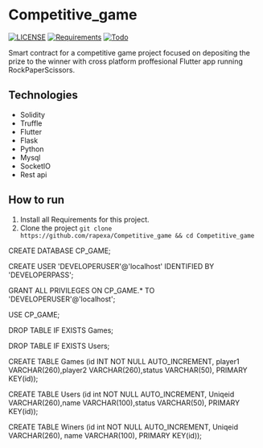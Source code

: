 # Competitive_game

[![LICENSE](https://img.shields.io/badge/LICENSE-MIT-green)](https://github.com/rapexa/Competitive_game/blob/main/LICENSE) 
[![Requirements](https://img.shields.io/badge/Requirements-See%20Here-orange)](https://github.com/rapexa/Competitive_game/blob/main/requirements.txt)
[![Todo](https://img.shields.io/badge/Todo-See%20Here-success)](https://github.com/rapexa/Competitive_game/blob/main/TODO.md)

Smart contract for a competitive game project focused on depositing the prize to the winner with cross platform proffesional Flutter app running RockPaperScissors.

## Technologies

- Solidity
- Truffle
- Flutter
- Flask
- Python
- Mysql
- SocketIO
- Rest api

## How to run
1. Install all Requirements for this project.
2. Clone the project `git clone https://github.com/rapexa/Competitive_game && cd Competitive_game`

CREATE DATABASE CP_GAME;

CREATE USER 'DEVELOPERUSER'@'localhost' IDENTIFIED BY 'DEVELOPERPASS';

GRANT ALL PRIVILEGES ON CP_GAME.* TO 'DEVELOPERUSER'@'localhost';

USE CP_GAME;

DROP TABLE IF EXISTS Games;

DROP TABLE IF EXISTS Users;

CREATE TABLE Games (id INT NOT NULL AUTO_INCREMENT, player1 VARCHAR(260),player2 VARCHAR(260),status VARCHAR(50), PRIMARY KEY(id));

CREATE TABLE Users (id int NOT NULL AUTO_INCREMENT, Uniqeid VARCHAR(260),name VARCHAR(100),status VARCHAR(50), PRIMARY KEY(id));

CREATE TABLE Winers (id int NOT NULL AUTO_INCREMENT, Uniqeid VARCHAR(260), name VARCHAR(100), PRIMARY KEY(id));